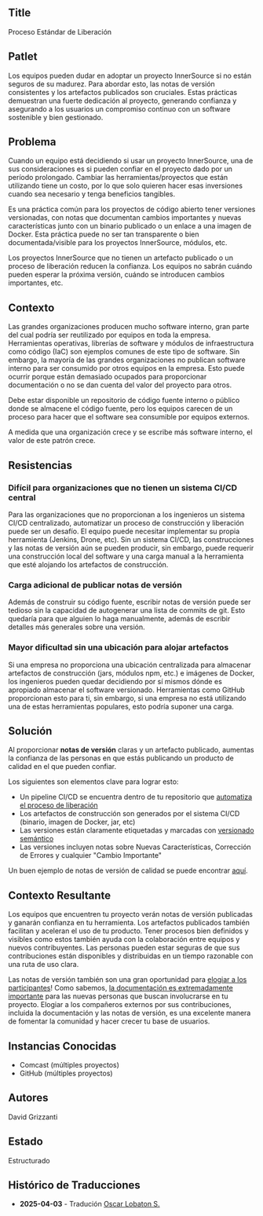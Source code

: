## Title

Proceso Estándar de Liberación

## Patlet

Los equipos pueden dudar en adoptar un proyecto InnerSource si no están seguros de su madurez. Para abordar esto, las notas de versión consistentes y los artefactos publicados son cruciales. Estas prácticas demuestran una fuerte dedicación al proyecto, generando confianza y asegurando a los usuarios un compromiso continuo con un software sostenible y bien gestionado.

## Problema

Cuando un equipo está decidiendo si usar un proyecto InnerSource, una de sus consideraciones es si pueden confiar en el proyecto dado por un período prolongado. Cambiar las herramientas/proyectos que están utilizando tiene un costo, por lo que solo quieren hacer esas inversiones cuando sea necesario y tenga beneficios tangibles.

Es una práctica común para los proyectos de código abierto tener versiones versionadas, con notas que documentan cambios importantes y nuevas características junto con un binario publicado o un enlace a una imagen de Docker. Esta práctica puede no ser tan transparente o bien documentada/visible para los proyectos InnerSource, módulos, etc.

Los proyectos InnerSource que no tienen un artefacto publicado o un proceso de liberación reducen la confianza. Los equipos no sabrán cuándo pueden esperar la próxima versión, cuándo se introducen cambios importantes, etc.

## Contexto

Las grandes organizaciones producen mucho software interno, gran parte del cual podría ser reutilizado por equipos en toda la empresa. Herramientas operativas, librerías de software y módulos de infraestructura como código (IaC) son ejemplos comunes de este tipo de software. Sin embargo, la mayoría de las grandes organizaciones no publican software interno para ser consumido por otros equipos en la empresa. Esto puede ocurrir porque están demasiado ocupados para proporcionar documentación o no se dan cuenta del valor del proyecto para otros.

Debe estar disponible un repositorio de código fuente interno o público donde se almacene el código fuente, pero los equipos carecen de un proceso para hacer que el software sea consumible por equipos externos.

A medida que una organización crece y se escribe más software interno, el valor de este patrón crece.

## Resistencias

### Difícil para organizaciones que no tienen un sistema CI/CD central

Para las organizaciones que no proporcionan a los ingenieros un sistema CI/CD centralizado, automatizar un proceso de construcción y liberación puede ser un desafío. El equipo puede necesitar implementar su propia herramienta (Jenkins, Drone, etc). Sin un sistema CI/CD, las construcciones y las notas de versión aún se pueden producir, sin embargo, puede requerir una construcción local del software y una carga manual a la herramienta que esté alojando los artefactos de construcción.

### Carga adicional de publicar notas de versión

Además de construir su código fuente, escribir notas de versión puede ser tedioso sin la capacidad de autogenerar una lista de commits de git. Esto quedaría para que alguien lo haga manualmente, además de escribir detalles más generales sobre una versión.

### Mayor dificultad sin una ubicación para alojar artefactos

Si una empresa no proporciona una ubicación centralizada para almacenar artefactos de construcción (jars, módulos npm, etc.) e imágenes de Docker, los ingenieros pueden quedar decidiendo por sí mismos dónde es apropiado almacenar el software versionado. Herramientas como GitHub proporcionan esto para ti, sin embargo, si una empresa no está utilizando una de estas herramientas populares, esto podría suponer una carga.

## Solución

Al proporcionar **notas de versión** claras y un artefacto publicado, aumentas la confianza de las personas en que estás publicando un producto de calidad en el que pueden confiar.

Los siguientes son elementos clave para lograr esto:

- Un pipeline CI/CD se encuentra dentro de tu repositorio que [automatiza el proceso de liberación](https://opensource.guide/best-practices/#use-tools-to-automate-basic-maintenance-tasks)
- Los artefactos de construcción son generados por el sistema CI/CD (binario, imagen de Docker, jar, etc)
- Las versiones están claramente etiquetadas y marcadas con [versionado semántico](https://github.com/semantic-release/semantic-release)
- Las versiones incluyen notas sobre Nuevas Características, Corrección de Errores y cualquier "Cambio Importante"

Un buen ejemplo de notas de versión de calidad se puede encontrar [aquí](https://github.com/jaegertracing/jaeger/releases).

## Contexto Resultante

Los equipos que encuentren tu proyecto verán notas de versión publicadas y ganarán confianza en tu herramienta. Los artefactos publicados también facilitan y aceleran el uso de tu producto. Tener procesos bien definidos y visibles como estos también ayuda con la colaboración entre equipos y nuevos contribuyentes. Las personas pueden estar seguras de que sus contribuciones están disponibles y distribuidas en un tiempo razonable con una ruta de uso clara.

Las notas de versión también son una gran oportunidad para [elogiar a los participantes](praise-participants.md)! Como sabemos, [la documentación es extremadamente importante](base-documentation.md) para las nuevas personas que buscan involucrarse en tu proyecto. Elogiar a los compañeros externos por sus contribuciones, incluida la documentación y las notas de versión, es una excelente manera de fomentar la comunidad y hacer crecer tu base de usuarios.

## Instancias Conocidas

* Comcast (múltiples proyectos)
* GitHub (múltiples proyectos)

## Autores

David Grizzanti

## Estado

Estructurado

## Histórico de Traducciones

- **2025-04-03** - Tradución [Oscar Lobaton S.](https://github.com/ovas04)
